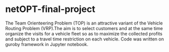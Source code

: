 # netOPT-final-project

The Team Orienteering Problem (TOP) is an attractive variant of the Vehicle Routing Problem (VRP).The aim is to select customers and at the same time organize the visits for a vehicle fleet so as to maximize the collected profits and subject to a travel time restriction on each vehicle. Code was written on guroby framework in Jupyter notebook.
